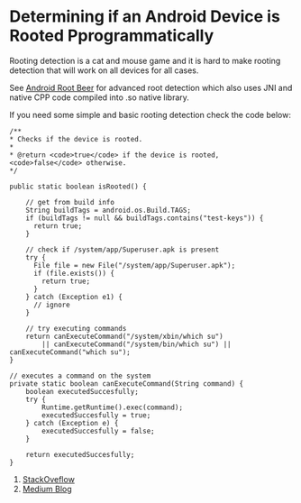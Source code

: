 
# Determining if an Android Device is Rooted Pprogrammatically

Rooting detection is a cat and mouse game and it is hard to make rooting detection that will work on all devices for all cases.

See [Android Root Beer](https://github.com/scottyab/rootbeer) for advanced root detection which also uses JNI and native CPP code compiled into .so native library.

If you need some simple and basic rooting detection check the code below:

```
/**
* Checks if the device is rooted.
*
* @return <code>true</code> if the device is rooted, <code>false</code> otherwise.
*/

public static boolean isRooted() {

    // get from build info
    String buildTags = android.os.Build.TAGS;
    if (buildTags != null && buildTags.contains("test-keys")) {
      return true;
    }

    // check if /system/app/Superuser.apk is present
    try {
      File file = new File("/system/app/Superuser.apk");
      if (file.exists()) {
        return true;
      }
    } catch (Exception e1) {
      // ignore
    }

    // try executing commands
    return canExecuteCommand("/system/xbin/which su")
        || canExecuteCommand("/system/bin/which su") || canExecuteCommand("which su");
}

// executes a command on the system
private static boolean canExecuteCommand(String command) {
    boolean executedSuccesfully;
    try {
        Runtime.getRuntime().exec(command);
  	    executedSuccesfully = true;
    } catch (Exception e) {
  	    executedSuccesfully = false;
    }
    
    return executedSuccesfully;
}
```

1. [StackOveflow](https://stackoverflow.com/questions/3424195/determining-if-an-android-device-is-rooted-programmatically)
2. [Medium Blog](https://medium.com/@scottyab/detecting-root-on-android-97803474f694)

